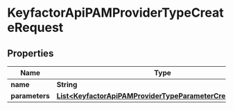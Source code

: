 

# KeyfactorApiPAMProviderTypeCreateRequest


## Properties

| Name | Type | Description | Notes |
|------------ | ------------- | ------------- | -------------|
|**name** | **String** |  |  |
|**parameters** | [**List&lt;KeyfactorApiPAMProviderTypeParameterCreateRequest&gt;**](KeyfactorApiPAMProviderTypeParameterCreateRequest.md) |  |  [optional] |



